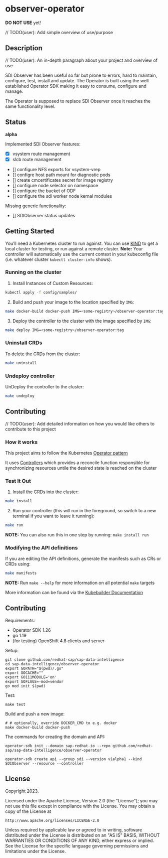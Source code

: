# observer-operator
**DO NOT USE** yet!

// TODO(user): Add simple overview of use/purpose

## Description
// TODO(user): An in-depth paragraph about your project and overview of use

SDI Observer has been useful so far but prone to errors, hard to maintain, configure, test, install and update. The Operator is built using the well established Operator SDK making it easy to consume, configure and manage.

The Operator is supposed to replace SDI Observer once it reaches the same functionality level.

## Status

**alpha**

Implemented SDI Observer features:
- [x] vsystem route management
- [x] slcb route management
- [] configure NFS exports for vsystem-vrep
- [] configre host path mount for diagnostic pods
- [] create cmcertificates secret for image registry
- [] configure node selector on namespace
- [] configure the bucket of ODF
- [] configure the sdi worker node kernal modules

Missing generic functionality:
- [] SDIObserver status updates


## Getting Started
You’ll need a Kubernetes cluster to run against. You can use [KIND](https://sigs.k8s.io/kind) to get a local cluster for testing, or run against a remote cluster.
**Note:** Your controller will automatically use the current context in your kubeconfig file (i.e. whatever cluster `kubectl cluster-info` shows).

### Running on the cluster
1. Install Instances of Custom Resources:

```sh
kubectl apply -f config/samples/
```

2. Build and push your image to the location specified by `IMG`:
	
```sh
make docker-build docker-push IMG=<some-registry>/observer-operator:tag
```
	
3. Deploy the controller to the cluster with the image specified by `IMG`:

```sh
make deploy IMG=<some-registry>/observer-operator:tag
```

### Uninstall CRDs
To delete the CRDs from the cluster:

```sh
make uninstall
```

### Undeploy controller
UnDeploy the controller to the cluster:

```sh
make undeploy
```

## Contributing
// TODO(user): Add detailed information on how you would like others to contribute to this project

### How it works
This project aims to follow the Kubernetes [Operator pattern](https://kubernetes.io/docs/concepts/extend-kubernetes/operator/)

It uses [Controllers](https://kubernetes.io/docs/concepts/architecture/controller/) 
which provides a reconcile function responsible for synchronizing resources untile the desired state is reached on the cluster 

### Test It Out
1. Install the CRDs into the cluster:

```sh
make install
```

2. Run your controller (this will run in the foreground, so switch to a new terminal if you want to leave it running):

```sh
make run
```

**NOTE:** You can also run this in one step by running: `make install run`

### Modifying the API definitions
If you are editing the API definitions, generate the manifests such as CRs or CRDs using:

```sh
make manifests
```

**NOTE:** Run `make --help` for more information on all potential `make` targets

More information can be found via the [Kubebuilder Documentation](https://book.kubebuilder.io/introduction.html)

## Contributing

Requirements:
- Operator SDK 1.26
- go 1.19
- (for testing) OpenShift 4.8 clients and server

Setup:

    git clone github.com/redhat-sap/sap-data-intelligence
    cd sap-data-intelligence/observer-operator
    export GOPATH="$(pwd)/.go"
    export GOCACHE=""
    export GO111MODULE='on'
    export GOFLAGS=-mod=vendor
    go mod init $(pwd)

Test:

    make test

Build and push a new image:

    # # optionally, override DOCKER_CMD to e.g. docker
    make docker-build docker-push

The commands for creating the domain and API:

    operator-sdk init --domain sap-redhat.io --repo github.com/redhat-sap/sap-data-intelligence/observer-operator

    operator-sdk create api --group sdi --version v1alpha1 --kind SDIObserver --resource --controller 

## License

Copyright 2023.

Licensed under the Apache License, Version 2.0 (the "License");
you may not use this file except in compliance with the License.
You may obtain a copy of the License at

    http://www.apache.org/licenses/LICENSE-2.0

Unless required by applicable law or agreed to in writing, software
distributed under the License is distributed on an "AS IS" BASIS,
WITHOUT WARRANTIES OR CONDITIONS OF ANY KIND, either express or implied.
See the License for the specific language governing permissions and
limitations under the License.

